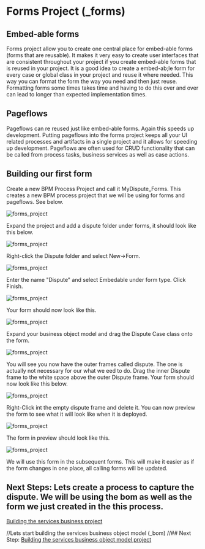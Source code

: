 # Forms Project (_forms)
## Embed-able forms
Forms project allow you to create one central place for embed-able forms (forms that are reusable). It makes it very easy to create user interfaces that are consistent throughout your project if you create embed-able forms that is reused in your project. It is a good idea to create a embed-ab;le form for every case or global class in your project and reuse it where needed. This way you can format the form the way you need and then just reuse. Formatting forms some times takes time and having to do this over and over can lead to longer than expected implementation times.

## Pageflows
Pageflows can re reused just like embed-able forms. Again this speeds up development. Putting pageflows into the forms project keeps all your UI related processes and artifacts in a single project and it allows for speeding up development. Pageflows are often used for CRUD functionality that can be called from process tasks, business services as well as case actions. 

## Building our first form
Create a new BPM Process Project and call it MyDispute_Forms. This creates a new BPM process project that we will be using for forms and pageflows. See below.

![forms_project](images/forms/.5.png)

Expand the project and add a dispute folder under forms, it should look like this below.

![forms_project](images/forms/1.png)

Right-click the Dispute folder and  select New->Form.

![forms_project](images/forms/2.png)

Enter the name "Dispute" and select Embedable under form type. Click Finish.

![forms_project](images/forms/3.png)

Your form should now look like this.

![forms_project](images/forms/4.png)

Expand your business object model and drag the Dispute Case class onto the form. 

![forms_project](images/forms/5.png)

You will see you now have the outer frames called dispute. The one is actually not necessary for our what we eed to do. Drag the inner Dispute frame to the white space above the outer Dispute frame. Your form should now look like this below.

![forms_project](images/forms/6.png)

Right-Click int the empty dispute frame and delete it. You can now preview the form to see what it will look like when it is deployed.

![forms_project](images/forms/8.png)

The form in preview should look like this.

![forms_project](images/forms/7.png)

We will use this form in the subsequent forms. This will make it easier as if the form changes in one place, all calling forms will be updated.

## Next Steps:  Lets create a process to capture the dispute. We will be using the bom as well as the form we just created in the this process.
[Building the services business project](business_Services_Project.md)


//Lets start building the services business object model (_bom)
//## Next Step: [Building the services business object model project](services_Bom_Project.md)